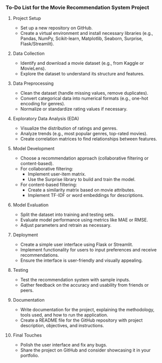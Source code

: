 ### To-Do List for the Movie Recommendation System Project

1. Project Setup
   - Set up a new repository on GitHub.
   - Create a virtual environment and install necessary libraries (e.g., Pandas, NumPy, Scikit-learn, Matplotlib, Seaborn, Surprise, Flask/Streamlit).

2. Data Collection
   - Identify and download a movie dataset (e.g., from Kaggle or MovieLens).
   - Explore the dataset to understand its structure and features.

3. Data Preprocessing
   - Clean the dataset (handle missing values, remove duplicates).
   - Convert categorical data into numerical formats (e.g., one-hot encoding for genres).
   - Normalize or standardize rating values if necessary.

4. Exploratory Data Analysis (EDA)
   - Visualize the distribution of ratings and genres.
   - Analyze trends (e.g., most popular genres, top-rated movies).
   - Create correlation matrices to find relationships between features.

5. Model Development
   - Choose a recommendation approach (collaborative filtering or content-based).
   - For collaborative filtering:
     - Implement user-item matrix.
     - Use the Surprise library to build and train the model.
   - For content-based filtering:
     - Create a similarity matrix based on movie attributes.
     - Implement TF-IDF or word embeddings for descriptions.

6. Model Evaluation
   - Split the dataset into training and testing sets.
   - Evaluate model performance using metrics like MAE or RMSE.
   - Adjust parameters and retrain as necessary.

7. Deployment
   - Create a simple user interface using Flask or Streamlit.
   - Implement functionality for users to input preferences and receive recommendations.
   - Ensure the interface is user-friendly and visually appealing.

8. Testing
   - Test the recommendation system with sample inputs.
   - Gather feedback on the accuracy and usability from friends or peers.

9. Documentation
   - Write documentation for the project, explaining the methodology, tools used, and how to run the application.
   - Create a README file for the GitHub repository with project description, objectives, and instructions.

10. Final Touches
    - Polish the user interface and fix any bugs.
    - Share the project on GitHub and consider showcasing it in your portfolio.
